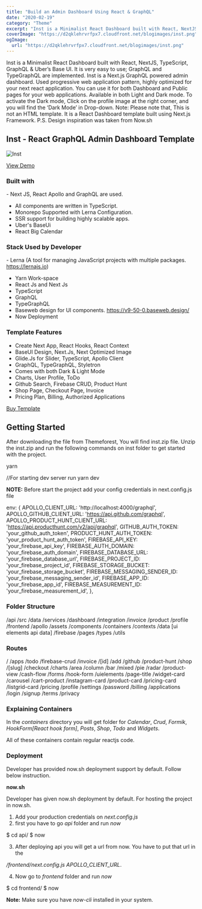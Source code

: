 ```yaml
---
title: "Build an Admin Dashboard Using React & GraphQL"
date: "2020-02-19"
category: "Theme"
excerpt: "Inst is a Minimalist React Dashboard built with React, NextJS, TypeScript, GraphQL & Uber’s Base UI. It is very easy to use; GraphQL and TypeGraphQL are implemented. Inst is a Next.js GraphQL powered admin dashboard. Used progressive web application pattern, highly optimized for your next react application. You can use it for both Dashboard and"
coverImage: "https://d2qklehrvrfpx7.cloudfront.net/blogimages/inst.png"
ogImage:
  url: "https://d2qklehrvrfpx7.cloudfront.net/blogimages/inst.png"
---
```


Inst is a Minimalist React Dashboard built with React, NextJS, TypeScript, GraphQL & Uber’s Base UI. It is very easy to use; GraphQL and TypeGraphQL are implemented. Inst is a Next.js GraphQL powered admin dashboard. Used progressive web application pattern, highly optimized for your next react application. You can use it for both Dashboard and Public pages for your web applications. Available in both Light and Dark mode. To activate the Dark mode, Click on the profile image at the right corner, and you will find the ‘Dark Mode’ in Drop-down. Note: Please note that, This is not an HTML template. It is a React Dashboard template built using Next.js Framework. P.S. Design inspiration was taken from Now.sh

## Inst - React GraphQL Admin Dashboard Template

![Inst](https://d2qklehrvrfpx7.cloudfront.net/blogimages/inst-1.png)

<a href="http://bit.ly/2HAY2m7" class="btn">View Demo</a>

### Built with

\- Next JS, React Apollo and GraphQL are used.

- All components are written in TypeScript.
- Monorepo Supported with Lerna Configuration.
- SSR support for building highly scalable apps.
- Uber's BaseUi
- React Big Calendar

### Stack Used by Developer

\- Lerna (A tool for managing JavaScript projects with multiple packages. https://lernajs.io)

- Yarn Work-space
- React Js and Next Js
- TypeScript
- GraphQL
- TypeGraphQL
- Baseweb design for UI components. https://v9-50-0.baseweb.design/
- Now Deployment

### Template Features

- Create Next App, React Hooks, React Context
- BaseUI Design, Next.Js, Next Optimized Image
- Glide.Js for Slider, TypeScript, Apollo Client
- GraphQL, TypeGraphQL, Styletron
- Comes with both Dark & Light Mode
- Charts, User Profile, ToDo
- Github Search, Firebase CRUD, Product Hunt
- Shop Page, Checkout Page, Invoice
- Pricing Plan, Billing, Authorized Applications

<a href="http://bit.ly/2vC7Edz" class="btn">Buy Template</a>

## Getting Started

After downloading the file from Themeforest, You will find inst.zip file. Unzip the inst.zip and run the following commands on inst folder to get started with the project.

yarn

//For starting dev server run
yarn dev

**NOTE:** Before start the project add your config credentials in next.config.js file

env: {
APOLLO_CLIENT_URL: 'http://localhost:4000/graphql',
APOLLO_GITHUB_CLIENT_URL: 'https://api.github.com/graphql',
APOLLO_PRODUCT_HUNT_CLIENT_URL:
'https://api.producthunt.com/v2/api/graphql',
GITHUB_AUTH_TOKEN: 'your_github_auth_token',
PRODUCT_HUNT_AUTH_TOKEN: 'your_product_hunt_auth_token',
FIREBASE_API_KEY: 'your_firebase_api_key',
FIREBASE_AUTH_DOMAIN: 'your_firebase_auth_domain',
FIREBASE_DATABASE_URL: 'your_firebase_database_url',
FIREBASE_PROJECT_ID: 'your_firebase_project_id',
FIREBASE_STORAGE_BUCKET: 'your_firebase_storage_bucket',
FIREBASE_MESSAGING_SENDER_ID: 'your_firebase_messaging_sender_id',
FIREBASE_APP_ID: 'your_firebase_app_id',
FIREBASE_MEASUREMENT_ID: 'your_firebase_measurement_id',
},

### Folder Structure

/api
/src
/data
/services
/dashboard
/integration
/invoice
/product
/profile
/frontend
/apollo
/assets
/components
/containers
/contexts
/data \[ui elements api data\]
/firebase
/pages
/types
/utils

### Routes

/
/apps
/todo
/firebase-crud
/invoice
/\[id\]
/add
/github
/product-hunt
/shop
/\[slug\]
/checkout
/charts
/area
/column
/bar
/mixed
/pie
/radar
/product-view
/cash-flow
/forms
/hook-form
/uielements
/page-title
/widget-card
/carousel
/cart-product
/instagram-card
/product-card
/pricing-card
/listgrid-card
/pricing
/profile
/settings
/password
/billing
/applications
/login
/signup
/terms
/privacy

### Explaining Containers

In the _containers_ directory you will get folder for _Calendar_, _Crud_, _Formik_, _HookForm\[React hook form\]_, _Posts_, _Shop_, _Todo_ and _Widgets_.

All of these containers contain regular reactjs code.

### Deployment

Developer has provided now.sh deployment support by default. Follow below instruction.

**now.sh**

Developer has given now.sh deployment by default. For hosting the project in now.sh.

1. Add your production credentials on _next.config.js_
2. first you have to go _api_ folder and run _now_

$ cd api/
$ now

3. After deploying api you will get a url from now. You have to put that url in the

_/frontend/next.config.js APOLLO_CLIENT_URL_.

4. Now go to _frontend_ folder and run _now_

$ cd frontend/
$ now

**Note:** Make sure you have _now-cli_ installed in your system.
